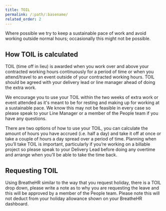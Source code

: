 ```yaml
---
title: TOIL
permalink: /:path/:basename/
related_order: 2
---
```


Where possible we try to keep a sustainable pace of work and avoid working
outside normal hours; occasionally this might not be possible.

## How TOIL is calculated

TOIL (time off in lieu) is awarded when you work over and above your contracted
working hours continuously for a period of time or when you attend/travel to an
event outside of your contracted working hours. TOIL should be agreed with your
delivery lead or line manager ahead of doing the extra work.

We encourage you to use your TOIL within the two weeks of extra work or event
attended as it's meant to be for resting and making up for working at a
sustainable pace. We know this may not be feasible in every case so please speak
to your Line Manager or a member of the People team if you have any questions.

There are two options of how to use your TOIL, you can calculate the amount of
hours you have accrued (i.e. half a day) and take it off at once or take a couple
of hours a day spread over a period of time. Planning when you’ll take TOIL is
important, particularly if you’re working on a billable project so please speak
to your Delivery Lead before doing any overtime and arrange when you’ll be able
to take the time back.

## Requesting TOIL

Using BreatheHR similar to the way that you request holiday, there is a TOIL
drop down, please write a note as to why you are requesting the leave and this
will be approved by a member of the People team. Please note this will not deduct
from your holiday allowance shown on your BreatheHR dashboard.


